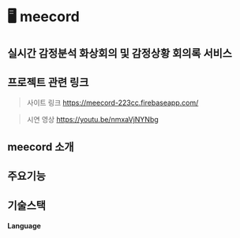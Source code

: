 # 🖥 meecord

## 실시간 감정분석 화상회의 및 감정상황 회의록 서비스

## 프로젝트 관련 링크
> 사이트 링크 https://meecord-223cc.firebaseapp.com/

> 시연 영상 https://youtu.be/nmxaVjNYNbg

## meecord 소개
## 주요기능

## 기술스택

#### Language





